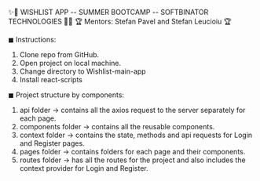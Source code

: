 ✨🤩 WISHLIST APP -- SUMMER BOOTCAMP -- SOFTBINATOR TECHNOLOGIES 🤩✨
🏆 Mentors: Stefan Pavel and Stefan Leucioiu 🏆

◼ Instructions:

1.  Clone repo from GitHub.
2.  Open project on local machine.
3.  Change directory to Wishlist-main-app
4.  Install react-scripts

◼ Project structure by components:

1. api folder -> contains all the axios request to the server separately for each page.
2. components folder -> contains all the reusable components.
3. context folder -> contains the state, methods and api requests for Login and Register pages.
4. pages folder -> contains folders for each page and their components.
5. routes folder -> has all the routes for the project and also includes the context provider for Login and Register.
